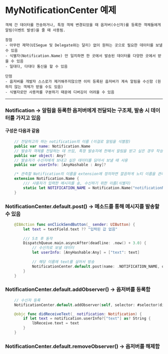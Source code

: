 # MyNotificationCenter 예제

```
객체 간 데이터를 전송하거나, 특정 객체 변경되었을 때 옵저버(수신자)를 등록한 객체들에게 알림(이벤트 발생)을 줄 때 사용됨.

장점 
- 아무런 제약(UISegue 및 Delegate와는 달리) 없이 원하는 곳으로 필요한 데이터를 보낼 수 있음
- 식별자(Notification.Name) 만 일치하면 한 곳에서 발송된 데이터를 다양한 곳에서 받을 수 있음
- 일대다, 다대다 통신을 할 수 있음

단점
- 옵저버를 개발자 스스로가 제거해주지않으면 이미 등록된 옵저버가 계속 알림을 수신함 (원하지 않는 객체가 받을 수도 있음)
- 식별자로만 사용처를 구분하기 때문에 디버깅이 어려울 수 있음
```

---
### Notification -> 알림을 등록한 옵저버에게 전달되는 구조체, 발송 시 데이터를 가지고 있음
#### 구성은 다음과 같음

```swift
    // 전달하고자 하는 notification의 이름 (이걸로 알림을 식별함)
    public var name: Notification.Name
    // 발송자 객체를 전달하는 데 쓰임, 특정 발송자에 한해서 알림을 받고 싶은 경우 작성 해주면 됨
    public var object: Any?
    // 발송자가 수신자에게 보내고 싶은 데이터를 담아서 보낼 때 사용
    public var userInfo: [AnyHashable : Any]?
```

```swift
    /* 관측할 Notification의 이름을 extension에 정의하면 깔끔하게 노티 이름을 관리 및 사용할 수 있음*/
    extension Notification.Name {
        /// 사용자가 입력한 메시지를 송, 수신하기 위한 이름(식별자)
        static let NOTIFICATION_NAME = Notification.Name("notificationName")
    }
```

### NotificationCenter.default.post() -> 메소드를 통해 메시지를 발송할 수 있음
```swift
    @IBAction func onClickSendButton(_ sender: UIButton) {
        let text = textField.text ?? "입력된 값 없음"
        
        /// 5초 후 동작
        DispatchQueue.main.asyncAfter(deadline: .now() + 3.0) {
            // 수신자로 보낼 데이터
            let userInfo: [AnyHashable:Any] = ["text": text]
            
            // 해당 이름에 text를 실어서 방송
            NotificationCenter.default.post(name: .NOTIFICATION_NAME, object: nil, userInfo: userInfo)
        }
    }
```

### NotificationCenter.default.addObserver() -> 옵저버를 등록함
```swift
    // 수신자 등록
    NotificationCenter.default.addObserver(self, selector: #selector(didReceiveText(_:)), name: .NOTIFICATION_NAME, object: nil)

    @objc func didReceiveText(_ notification: Notification) {
        if let text = notification.userInfo?["text"] as? String {
            lbReceive.text = text
        }
    }
```

### NotificationCenter.default.removeObserver() -> 옵저버를 해제함
```
```


